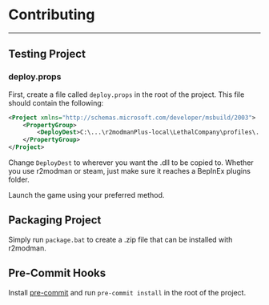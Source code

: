 # Contributing

---

## Testing Project

### deploy.props
First, create a file called `deploy.props` in the root of the project. This file should contain the following:

```xml
<Project xmlns="http://schemas.microsoft.com/developer/msbuild/2003">
    <PropertyGroup>
        <DeployDest>C:\...\r2modmanPlus-local\LethalCompany\profiles\...\BepInEx\plugins\Ferus-LessBright</DeployDest>
    </PropertyGroup>
</Project>
```
Change `DeployDest` to wherever you want the .dll to be copied to. Whether you use r2modman or steam, just make sure it reaches a BepInEx plugins folder.

Launch the game using your preferred method.

## Packaging Project

Simply run `package.bat` to create a .zip file that can be installed with r2modman.

## Pre-Commit Hooks

Install [pre-commit](https://pre-commit.com/#install) and run `pre-commit install` in the root of the project.
